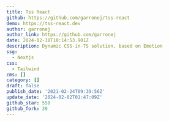```yaml
---
title: Tss React
github: https://github.com/garronej/tss-react
demo: https://tss-react.dev
author: garronej
author_link: https://github.com/garronej
date: 2024-02-18T10:14:53.901Z
description: Dynamic CSS-in-TS solution, based on Emotion
ssg:
  - Nextjs
css:
  - Tailwind
cms: []
category: []
draft: false
publish_date: '2021-02-24T09:39:56Z'
update_date: '2024-02-02T01:47:09Z'
github_star: 550
github_fork: 39
---
```


